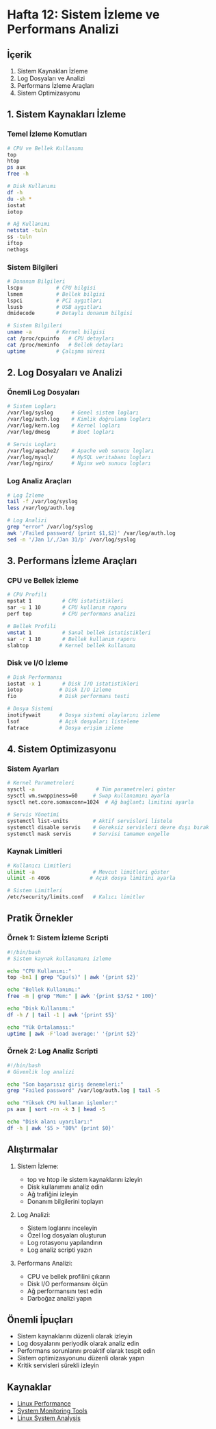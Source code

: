 # Hafta 12: Sistem İzleme ve Performans Analizi

## İçerik
1. Sistem Kaynakları İzleme
2. Log Dosyaları ve Analizi
3. Performans İzleme Araçları
4. Sistem Optimizasyonu

## 1. Sistem Kaynakları İzleme

### Temel İzleme Komutları
```bash
# CPU ve Bellek Kullanımı
top
htop
ps aux
free -h

# Disk Kullanımı
df -h
du -sh *
iostat
iotop

# Ağ Kullanımı
netstat -tuln
ss -tuln
iftop
nethogs
```

### Sistem Bilgileri
```bash
# Donanım Bilgileri
lscpu           # CPU bilgisi
lsmem           # Bellek bilgisi
lspci           # PCI aygıtları
lsusb           # USB aygıtları
dmidecode       # Detaylı donanım bilgisi

# Sistem Bilgileri
uname -a        # Kernel bilgisi
cat /proc/cpuinfo   # CPU detayları
cat /proc/meminfo   # Bellek detayları
uptime          # Çalışma süresi
```

## 2. Log Dosyaları ve Analizi

### Önemli Log Dosyaları
```bash
# Sistem Logları
/var/log/syslog      # Genel sistem logları
/var/log/auth.log    # Kimlik doğrulama logları
/var/log/kern.log    # Kernel logları
/var/log/dmesg       # Boot logları

# Servis Logları
/var/log/apache2/    # Apache web sunucu logları
/var/log/mysql/      # MySQL veritabanı logları
/var/log/nginx/      # Nginx web sunucu logları
```

### Log Analiz Araçları
```bash
# Log İzleme
tail -f /var/log/syslog
less /var/log/auth.log

# Log Analizi
grep "error" /var/log/syslog
awk '/Failed password/ {print $1,$2}' /var/log/auth.log
sed -n '/Jan 1/,/Jan 31/p' /var/log/syslog
```

## 3. Performans İzleme Araçları

### CPU ve Bellek İzleme
```bash
# CPU Profili
mpstat 1          # CPU istatistikleri
sar -u 1 10       # CPU kullanım raporu
perf top          # CPU performans analizi

# Bellek Profili
vmstat 1          # Sanal bellek istatistikleri
sar -r 1 10       # Bellek kullanım raporu
slabtop          # Kernel bellek kullanımı
```

### Disk ve I/O İzleme
```bash
# Disk Performansı
iostat -x 1       # Disk I/O istatistikleri
iotop            # Disk I/O izleme
fio              # Disk performans testi

# Dosya Sistemi
inotifywait      # Dosya sistemi olaylarını izleme
lsof             # Açık dosyaları listeleme
fatrace          # Dosya erişim izleme
```

## 4. Sistem Optimizasyonu

### Sistem Ayarları
```bash
# Kernel Parametreleri
sysctl -a                    # Tüm parametreleri göster
sysctl vm.swappiness=60     # Swap kullanımını ayarla
sysctl net.core.somaxconn=1024  # Ağ bağlantı limitini ayarla

# Servis Yönetimi
systemctl list-units        # Aktif servisleri listele
systemctl disable servis    # Gereksiz servisleri devre dışı bırak
systemctl mask servis       # Servisi tamamen engelle
```

### Kaynak Limitleri
```bash
# Kullanıcı Limitleri
ulimit -a                   # Mevcut limitleri göster
ulimit -n 4096             # Açık dosya limitini ayarla

# Sistem Limitleri
/etc/security/limits.conf   # Kalıcı limitler
```

## Pratik Örnekler

### Örnek 1: Sistem İzleme Scripti
```bash
#!/bin/bash
# Sistem kaynak kullanımını izleme

echo "CPU Kullanımı:"
top -bn1 | grep "Cpu(s)" | awk '{print $2}'

echo "Bellek Kullanımı:"
free -m | grep "Mem:" | awk '{print $3/$2 * 100}'

echo "Disk Kullanımı:"
df -h / | tail -1 | awk '{print $5}'

echo "Yük Ortalaması:"
uptime | awk -F'load average:' '{print $2}'
```

### Örnek 2: Log Analiz Scripti
```bash
#!/bin/bash
# Güvenlik log analizi

echo "Son başarısız giriş denemeleri:"
grep "Failed password" /var/log/auth.log | tail -5

echo "Yüksek CPU kullanan işlemler:"
ps aux | sort -rn -k 3 | head -5

echo "Disk alanı uyarıları:"
df -h | awk '$5 > "80%" {print $0}'
```

## Alıştırmalar

1. Sistem İzleme:
   - top ve htop ile sistem kaynaklarını izleyin
   - Disk kullanımını analiz edin
   - Ağ trafiğini izleyin
   - Donanım bilgilerini toplayın

2. Log Analizi:
   - Sistem loglarını inceleyin
   - Özel log dosyaları oluşturun
   - Log rotasyonu yapılandırın
   - Log analiz scripti yazın

3. Performans Analizi:
   - CPU ve bellek profilini çıkarın
   - Disk I/O performansını ölçün
   - Ağ performansını test edin
   - Darboğaz analizi yapın

## Önemli İpuçları
- Sistem kaynaklarını düzenli olarak izleyin
- Log dosyalarını periyodik olarak analiz edin
- Performans sorunlarını proaktif olarak tespit edin
- Sistem optimizasyonunu düzenli olarak yapın
- Kritik servisleri sürekli izleyin

## Kaynaklar
- [Linux Performance](http://www.brendangregg.com/linuxperf.html)
- [System Monitoring Tools](https://www.linux.com/training-tutorials/system-monitoring-tools/)
- [Linux System Analysis](https://www.kernel.org/doc/html/latest/admin-guide/sysctl/) 